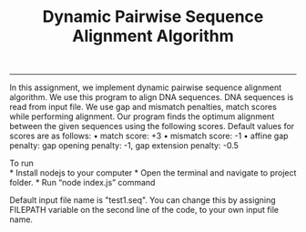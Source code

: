 <div align="center" >

# **Dynamic Pairwise Sequence Alignment Algorithm** 
<br>
<hr>
</div>

In this assignment, we implement dynamic pairwise sequence alignment algorithm. We use this program to align DNA sequences. DNA sequences is 
read from input file. We use gap and mismatch penalties, match scores while performing alignment. Our program finds the optimum alignment between 
the given sequences using the following scores. Default values for scores are as follows:
• match score: +3
• mismatch score: -1
• affine gap penalty: gap opening penalty: -1, gap extension penalty: -0.5

<div>
To run<br>
</div>
* Install nodejs to your computer
* Open the terminal and navigate to project folder.
* Run “node index.js” command

Default input file name is "test1.seq". You can change this by assigning FILEPATH variable on the second line of the code, to your own input file name.
